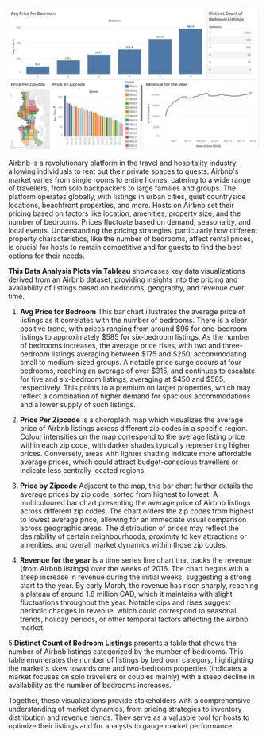  <div align="center">
<img src="images/full.png" alt="overview" width="800"/>
</div>



Airbnb is a revolutionary platform in the travel and hospitality industry, allowing individuals to rent out their private spaces to guests.
  Airbnb's market varies from single rooms to entire homes, catering to a wide range of travellers, from solo backpackers to large families and groups. The platform operates globally, with listings in urban cities, quiet countryside locations, beachfront properties, and more.
  Hosts on Airbnb set their pricing based on factors like location, amenities, property size, and the number of bedrooms. Prices fluctuate based on demand, seasonality, and local events. Understanding the pricing strategies, particularly how different property characteristics, like the number of bedrooms, affect rental prices, is crucial for hosts to remain competitive and for guests to find the best options for their needs.

**This Data Analysis Plots via Tableau** showcases key data visualizations derived from an Airbnb dataset, providing insights into the pricing and availability of listings based on bedrooms, geography, and revenue over time.

1. **Avg Price for Bedroom**
This bar chart illustrates the average price of listings as it correlates with the number of bedrooms. There is a clear positive trend, with prices ranging from around $96 for one-bedroom listings to approximately $585 for six-bedroom listings. As the number of bedrooms increases, the average price rises, with two and three-bedroom listings averaging between $175 and $250, accommodating small to medium-sized groups. A notable price surge occurs at four bedrooms, reaching an average of over $315, and continues to escalate for five and six-bedroom listings, averaging at $450 and $585, respectively. This points to a premium on larger properties, which may reflect a combination of higher demand for spacious accommodations and a lower supply of such listings.
2. **Price Per Zipcode**  is a choropleth map which visualizes the average price of Airbnb listings across different zip codes in a specific region. Colour intensities on the map correspond to the average listing price within each zip code, with darker shades typically representing higher prices. Conversely, areas with lighter shading indicate more affordable average prices, which could attract budget-conscious travellers or indicate less centrally located regions.
3. **Price by Zipcode**
Adjacent to the map, this bar chart further details the average prices by zip code, sorted from highest to lowest. A multicoloured bar chart presenting the average price of Airbnb listings across different zip codes. The chart orders the zip codes from highest to lowest average price, allowing for an immediate visual comparison across geographic areas. The distribution of prices may reflect the desirability of certain neighbourhoods, proximity to key attractions or amenities, and overall market dynamics within those zip codes.
   
4. **Revenue for the year** is a time series line chart that tracks the revenue (from Airbnb listings) over the weeks of 2016. The chart begins with a steep increase in revenue during the initial weeks, suggesting a strong start to the year.
By early March, the revenue has risen sharply, reaching a plateau of around 1.8 million CAD, which it maintains with slight fluctuations throughout the year.
Notable dips and rises suggest periodic changes in revenue, which could correspond to seasonal trends, holiday periods, or other temporal factors affecting the Airbnb market.

5.**Distinct Count of Bedroom Listings** presents a table that shows the number of Airbnb listings categorized by the number of bedrooms. This table enumerates the number of listings by bedroom category, highlighting the market's skew towards one and two-bedroom properties (indicates a market focuses on solo travellers or couples mainly) with a steep decline in availability as the number of bedrooms increases.


Together, these visualizations provide stakeholders with a comprehensive understanding of market dynamics, from pricing strategies to inventory distribution and revenue trends. They serve as a valuable tool for hosts to optimize their listings and for analysts to gauge market performance.
